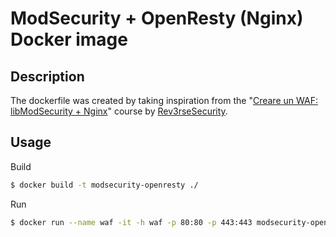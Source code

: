 # **ModSecurity** + OpenResty **(Nginx)** Docker image

## Description
The dockerfile was created by taking inspiration from the "[Creare un WAF: libModSecurity + Nginx](https://github.com/Rev3rseSecurity/libModSecurity)" course by [Rev3rseSecurity](https://github.com/Rev3rseSecurity).


## Usage

Build

```bash
$ docker build -t modsecurity-openresty ./
```

Run
```bash
$ docker run --name waf -it -h waf -p 80:80 -p 443:443 modsecurity-openresty /bin/bash
```
